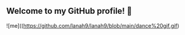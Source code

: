 ## Welcome to my GitHub profile! 🌱
![me]((https://github.com/lanah9/lanah9/blob/main/dance%20gif.gif)
